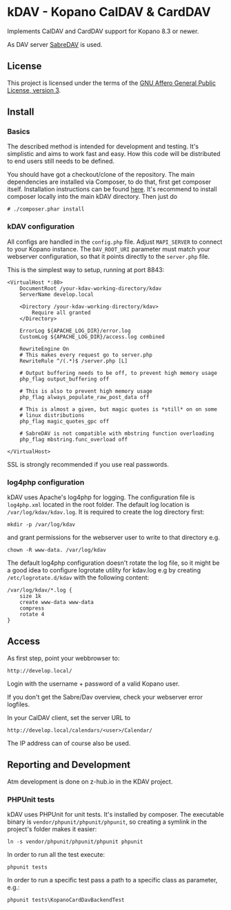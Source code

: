 # kDAV - Kopano CalDAV & CardDAV

Implements CalDAV and CardDAV support for Kopano 8.3 or newer.

As DAV server [SabreDAV](http://http://sabre.io/dav) is used.

## License

This project is licensed under the terms of the [GNU Affero General Public
License, version 3](http://www.gnu.org/licenses/agpl-3.0.html).

## Install

### Basics

The described method is intended for development and testing.
It's simplistic and aims to work fast and easy.
How this code will be distributed to end users still needs to be defined.

You should have got a checkout/clone of the repository. 
The main dependencies are installed via Composer, to do that, first get composer itself.
Installation instructions can be found 
[here](https://getcomposer.org/doc/00-intro.md#installation-linux-unix-osx).
It's recommend to install composer locally into the main kDAV directory. Then just do

```
# ./composer.phar install
```

### kDAV configuration

All configs are handled in the `config.php` file.
Adjust `MAPI_SERVER` to connect to your Kopano instance.
The `DAV_ROOT_URI` parameter must match your webserver configuration,
so that it points directly to the `server.php` file.

This is the simplest way to setup, running at port 8843:

```
<VirtualHost *:80>
    DocumentRoot /your-kdav-working-directory/kdav
    ServerName develop.local

    <Directory /your-kdav-working-directory/kdav>
        Require all granted
    </Directory>

    ErrorLog ${APACHE_LOG_DIR}/error.log
    CustomLog ${APACHE_LOG_DIR}/access.log combined

    RewriteEngine On
    # This makes every request go to server.php
    RewriteRule ^/(.*)$ /server.php [L]

    # Output buffering needs to be off, to prevent high memory usage
    php_flag output_buffering off

    # This is also to prevent high memory usage
    php_flag always_populate_raw_post_data off

    # This is almost a given, but magic quotes is *still* on on some
    # linux distributions
    php_flag magic_quotes_gpc off

    # SabreDAV is not compatible with mbstring function overloading
    php_flag mbstring.func_overload off

</VirtualHost>
```

SSL is strongly recommended if you use real passwords.

### log4php configuration
kDAV uses Apache's log4php for logging. The configuration file is `log4php.xml`
located in the root folder.
The default log location is `/var/log/kdav/kdav.log`.
It is required to create the log directory first:

```
mkdir -p /var/log/kdav
```

and grant permissions for the webserver user to write to that directory e.g.

```
chown -R www-data. /var/log/kdav
```

The default log4php configuration doesn't rotate the log file, so it might be a
good idea to configure logrotate utility for kdav.log e.g by creating
```/etc/logrotate.d/kdav``` with the following content:

```
/var/log/kdav/*.log {
    size 1k
    create www-data www-data
    compress
    rotate 4
}
```

## Access

As first step, point your webbrowser to:

```
http://develop.local/
```
    
Login with the username + password of a valid Kopano user.

If you don't get the Sabre/Dav overview, check your webserver error logfiles.

In your CalDAV client, set the server URL to

```
http://develop.local/calendars/<user>/Calendar/
```

The IP address can of course also be used.

## Reporting and Development

Atm development is done on z-hub.io in the KDAV project.

### PHPUnit tests

kDAV uses PHPUnit for unit tests. It's installed by composer. The executable
binary is ```vendor/phpunit/phpunit/phpunit```, so creating a symlink in
the project's folder makes it easier:

```
ln -s vendor/phpunit/phpunit/phpunit phpunit
```

In order to run all the test execute:
```
phpunit tests
```

In order to run a specific test pass a path to a specific class as parameter, e.g.:
```
phpunit tests\KopanoCardDavBackendTest
```